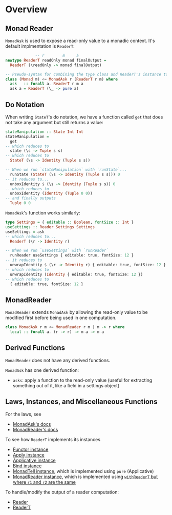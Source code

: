 # Overview

## Monad Reader

`MonadAsk` is used to expose a read-only value to a monadic context. It's default implmentation is `ReaderT`:
```purescript
             -- r        m     a
newtype ReaderT readOnly monad finalOutput =
  ReaderT (\readOnly -> monad finalOutput)

-- Pseudo-syntax for combining the type class and ReaderT's instance together
class (Monad m) <= MonadAsk r (ReaderT r m) where
  ask   :: forall a. ReaderT r m a
  ask a = ReaderT (\_ -> pure a)
```

## Do Notation

When writing `StateT`'s do notation, we have a function called `get` that does not take any argument but still returns a value:
```purescript
stateManipulation :: State Int Int
stateManipulation =
  get
-- which reduces to
  state (\s -> Tuple s s)
-- which reduces to
  StateT (\s -> Identity (Tuple s s))

-- When we run `stateManipulation` with `runState`...
  runState (StateT (\s -> Identity (Tuple s s))) 0
-- it reduces to...
  unboxIdentity $ (\s -> Identity (Tuple s s)) 0
-- which reduces to
  unboxIdentity (Identity (Tuple 0 0))
-- and finally outputs
  Tuple 0 0
```

`MonadAsk`'s function works similarly:
```purescript
type Settings = { editable :: Boolean, fontSize :: Int }
useSettings :: Reader Settings Settings
useSettings = ask
-- which reduces to...
  ReaderT (\r -> Identity r)

-- When we run `useSettings` with `runReader`
  runReader useSettings { editable: true, fontSize: 12 }
-- it reduces to
  unwrapIdentity $ (\r -> Identity r) { editable: true, fontSize: 12 }
-- which reduces to
  unwrapIdentity (Identity { editable: true, fontSize: 12 })
-- which reduces to
  { editable: true, fontSize: 12 }
```

## MonadReader

`MonadReader` extends `MonadAsk` by allowing the read-only value to be modified first before being used in one computation.
```purescript
class MonadAsk r m <= MonadReader r m | m -> r where
  local :: forall a. (r -> r) -> m a -> m a
```

## Derived Functions

`MonadReader` does not have any derived functions.

`MonadAsk` has one derived function:
- `asks`: apply a function to the read-only value (useful for extracting something out of it, like a field in a settings object)

## Laws, Instances, and Miscellaneous Functions

For the laws, see
- [MonadAsk's docs](https://pursuit.purescript.org/packages/purescript-transformers/4.1.0/docs/Control.Monad.Reader.Class)
- [MonadReader's docs](https://pursuit.purescript.org/packages/purescript-transformers/4.1.0/docs/Control.Monad.Reader.Class#t:MonadReader)

To see how `ReaderT` implements its instances
- [Functor instance](https://github.com/purescript/purescript-transformers/blob/v4.1.0/src/Control/Monad/Reader/Trans.purs#L50)
- [Apply instance](https://github.com/purescript/purescript-transformers/blob/v4.1.0/src/Control/Monad/Reader/Trans.purs#L53)
- [Applicative instance](https://github.com/purescript/purescript-transformers/blob/v4.1.0/src/Control/Monad/Reader/Trans.purs#L56)
- [Bind instance](https://github.com/purescript/purescript-transformers/blob/v4.1.0/src/Control/Monad/Reader/Trans.purs#L67)
- [MonadTell instance](https://github.com/purescript/purescript-transformers/blob/v4.1.0/src/Control/Monad/Reader/Trans.purs#L100), which is implemented using `pure` (Applicative)
- [MonadReader instance](https://github.com/purescript/purescript-transformers/blob/v4.1.0/src/Control/Monad/Reader/Trans.purs#L103), which is implemented using [`withReaderT` but where `r1` and `r2` are the same](https://github.com/purescript/purescript-transformers/blob/v4.1.0/src/Control/Monad/Reader/Trans.purs#L45)

To handle/modify the output of a reader computation:
- [Reader](https://pursuit.purescript.org/packages/purescript-transformers/4.1.0/docs/Control.Monad.Reader#v:runReader)
- [ReaderT](https://pursuit.purescript.org/packages/purescript-transformers/4.1.0/docs/Control.Monad.Reader.Trans#v:runReaderT)
